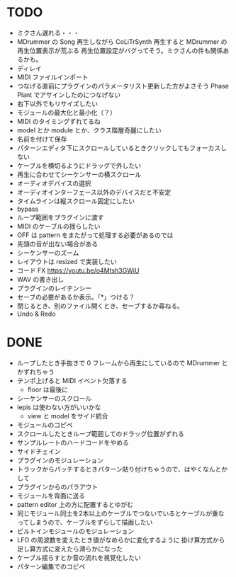 # TODO

- ミクさん遅れる・・・
- MDrummer の Song 再生しながら CoLiTrSynth 再生すると MDrummer の再生位置表示が荒ぶる
  再生位置設定がバグってそう。ミクさんの件も関係あるかも。
- ディレイ
- MIDI ファイルインポート
- つなげる直前にプラグインのパラメータリスト更新した方がよさそう
  Phase Plant でアサインしたのにつなげない
- 右下以外でもリサイズしたい
- モジュールの最大化と最小化（？）
- MIDI のタイミングずれてるね
- model とか module とか、クラス階層奇麗にしたい
- 名前を付けて保存
- パターンエディタ下にスクロールしているときクリックしてもフォーカスしない
- ケーブルを横切るようにドラッグで外したい
- 再生に合わせてシーケンサーの横スクロール
- オーディオデバイスの選択
- オーディオインターフェース以外のデバイスだと不安定
- タイムラインは縦スクロール固定にしたい
- bypass
- ループ範囲をプラグインに渡す
- MIDI のケーブルの揺らしたい
- OFF は pattern をまたがって処理する必要があるのでは
- 先頭の音が出ない場合がある
- シーケンサーのズーム
- レイアウトは resized で実装したい
- コード FX https://youtu.be/o4Mtsh3GWiU
- WAV の書き出し
- プラグインのレイテンシー
- セーブの必要があるか表示。「*」つける？
- 閉じるとき、別のファイル開くとき、セーブするか尋ねる。
- Undo & Redo

# DONE

- ループしたとき手抜きで 0 フレームから再生にしているので MDrummer とかずれちゃう
- テンポ上げると MIDI イベント欠落する
    - floor は最後に
- シーケンサーのスクロール
- lepis は使わない方がいいかな
    - view と model をサイド統合
- モジュールのコピペ
- スクロールしたときループ範囲してのドラッグ位置がずれる
- サンプルレートのハードコードをやめる
- サイドチェイン
- プラグインのモジュレーション
- トラックからパッチするときパターン貼り付けちゃうので、はやくなんとかして
- プラグインからのパラアウト
- モジュールを背面に送る
- pattern editor 上の方に配置するとゆがむ
- 同じモジュール同士を2本以上のケーブルでつないでいるとケーブルが重なってしまうので、ケーブルをずらして描画したい
- ビルトインモジュールのモジュレーション
- LFO の周波数を変えたとき値がなめらかに変化するように
  掛け算方式から足し算方式に変えたら滑らかになった
- ケーブル揺らすとか音の流れを視覚化したい
- パターン編集でのコピペ
